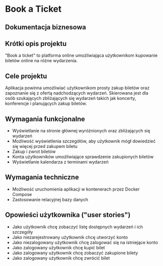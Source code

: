 # Book a Ticket
## Dokumentacja biznesowa

## Krótki opis projektu
"Book a ticket" to platforma online umożliwiająca użytkownikom kupowanie biletów online na różne wydarzenia.

## Cele projektu
Aplikacja powinna umożliwiać użytkownikom prosty zakup biletów oraz zapoznanie się z ofertą nadchodzących wydarzeń. Skierowana jest dla osób szukających zbliżających się wydarzeń takich jak koncerty, konferencje i planujących zakup biletów.

## Wymagania funkcjonalne
- Wyświetlanie na stronie głównej wyróżnionych oraz zbliżających się wydarzeń
- Możliwość wyświetlenia szczegółów, aby użytkownik mógł dowiedzieć się więcej przed zakupem biletu
- Zakup i zwrot biletów
- Konta użytkowników umożliwiające sprawdzenie zakupionych biletów
- Wyświetlanie kalendarza z terminami wydarzeń

## Wymagania techniczne
- Możliwość uruchomienia aplikacji w kontenerach przez Docker Compose
- Zastosowanie relacyjnej bazy danych

## Opowieści użytkownika ("user stories")
- Jako użytkownik chcę zobaczyć listę dostępnych wydarzeń i ich szczegóły
- Jako niezarejestrowany użytkownik chcę utworzyć konto
- Jako niezalogowany użytkownik chcę zalogować się na istniejące konto
- Jako zalogowany użytkownik chcę kupić bilet
- Jako zalogowany użytkownik chcę zobaczyć zakupione bilety
- Jako zalogowany użytkownik chcę zwrócić bilet